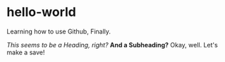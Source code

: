# hello-world
Learning how to use Github, Finally.

*This seems to be a Heading, right?*
**And a Subheading?**
Okay, well. Let's make a save!
